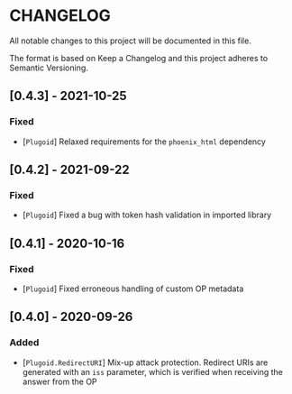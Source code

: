 # CHANGELOG

All notable changes to this project will be documented in this file.

The format is based on Keep a Changelog and this project adheres to Semantic Versioning.

## [0.4.3] - 2021-10-25

### Fixed

- [`Plugoid`] Relaxed requirements for the `phoenix_html` dependency

## [0.4.2] - 2021-09-22

### Fixed

- [`Plugoid`] Fixed a bug with token hash validation in imported library

## [0.4.1] - 2020-10-16

### Fixed

- [`Plugoid`] Fixed erroneous handling of custom OP metadata

## [0.4.0] - 2020-09-26

### Added

- [`Plugoid.RedirectURI`] Mix-up attack protection. Redirect URIs are generated with an `iss`
parameter, which is verified when receiving the answer from the OP
